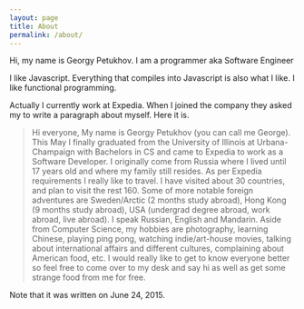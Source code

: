```yaml
---
layout: page
title: About
permalink: /about/
---
```


<p>
    Hi, my name is Georgy Petukhov. I am a programmer aka Software Engineer
</p>
<p>
    I like Javascript. Everything that compiles into Javascript is also what I like. I like functional programming. 
</p>

<p>
	Actually I currently work at Expedia. When I joined the company they asked my to write a paragraph about myself. Here it is. 
	<blockquote>
		Hi everyone,
		My name is Georgy Petukhov (you can call me George). This May I finally graduated from the University of Illinois at Urbana-Champaign with Bachelors in CS and came to Expedia to work as a Software Developer. I originally come from Russia where I lived until 17 years old and where my family still resides. As per Expedia requirements I really like to travel. I have visited about 30 countries, and plan to visit the rest 160. Some of more notable foreign adventures are Sweden/Arctic (2 months study abroad), Hong Kong (9 months study abroad), USA (undergrad degree abroad, work abroad, live abroad). I speak Russian, English and Mandarin. Aside from Computer Science, my hobbies are photography, learning Chinese, playing ping pong, watching indie/art-house movies, talking about international affairs and different cultures, complaining about American food, etc. I would really like to get to know everyone better so feel free to come over to my desk and say hi as well as get some strange food from me for free.
	</blockquote>
	Note that it was written on June 24, 2015.
</p>